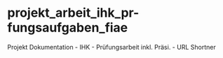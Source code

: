 # projekt_arbeit_ihk_pr-fungsaufgaben_fiae
Projekt Dokumentation - IHK - Prüfungsarbeit inkl. Präsi. - URL Shortner
